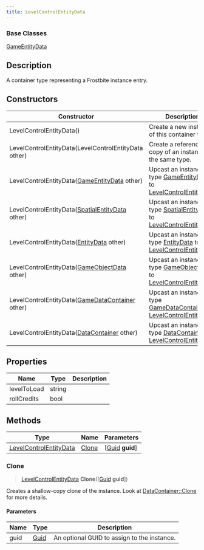 ```yaml
---
title: LevelControlEntityData
---
```

### Base Classes

[GameEntityData](GameEntityData)

## Description

A container type representing a Frostbite instance entry.

## Constructors

| Constructor                                                                       | Description                                                                                                                         |
| --------------------------------------------------------------------------------- | ----------------------------------------------------------------------------------------------------------------------------------- |
| LevelControlEntityData()                                                          | Create a new instance of this container type.                                                                                       |
| LevelControlEntityData(LevelControlEntityData other)                              | Create a reference copy of an instance of the same type.                                                                            |
| LevelControlEntityData([GameEntityData](GameEntityData) other)                    | Upcast an instance of type [GameEntityData](GameEntityData) to [LevelControlEntityData](LevelControlEntityData).                    |
| LevelControlEntityData([SpatialEntityData](SpatialEntityData) other)              | Upcast an instance of type [SpatialEntityData](SpatialEntityData) to [LevelControlEntityData](LevelControlEntityData).              |
| LevelControlEntityData([EntityData](EntityData) other)                            | Upcast an instance of type [EntityData](EntityData) to [LevelControlEntityData](LevelControlEntityData).                            |
| LevelControlEntityData([GameObjectData](GameObjectData) other)                    | Upcast an instance of type [GameObjectData](GameObjectData) to [LevelControlEntityData](LevelControlEntityData).                    |
| LevelControlEntityData([GameDataContainer](GameDataContainer) other)              | Upcast an instance of type [GameDataContainer](GameDataContainer) to [LevelControlEntityData](LevelControlEntityData).              |
| LevelControlEntityData([DataContainer](/vext/ref/shared/class/datacontainer) other) | Upcast an instance of type [DataContainer](/vext/ref/shared/class/datacontainer) to [LevelControlEntityData](LevelControlEntityData). |

## Properties

| Name        | Type   | Description |
| ----------- | ------ | ----------- |
| levelToLoad | string |             |
| rollCredits | bool   |             |

## Methods

| Type                                             | Name            | Parameters                                     |
| ------------------------------------------------ | --------------- | ---------------------------------------------- |
| [LevelControlEntityData](LevelControlEntityData) | [Clone](#clone) | \[[Guid](/vext/ref/shared/class/guid) **guid**\] |

### Clone

> [LevelControlEntityData](LevelControlEntityData) **Clone**(\[[Guid](/vext/ref/shared/class/guid) **guid**\])

Creates a shallow-copy clone of the instance. Look at [DataContainer::Clone](/vext/ref/shared/class/datacontainer#clone) for more details.

#### Parameters

| Name | Type         | Description                                 |
| ---- | ------------ | ------------------------------------------- |
| guid | [Guid](Guid) | An optional GUID to assign to the instance. |
